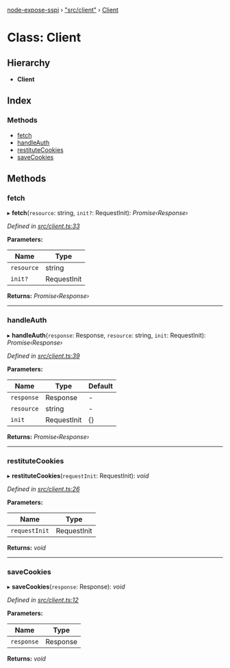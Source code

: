 [node-expose-sspi](../README.md) › ["src/client"](../modules/_src_client_.md) › [Client](_src_client_.client.md)

# Class: Client

## Hierarchy

* **Client**

## Index

### Methods

* [fetch](_src_client_.client.md#fetch)
* [handleAuth](_src_client_.client.md#handleauth)
* [restituteCookies](_src_client_.client.md#restitutecookies)
* [saveCookies](_src_client_.client.md#savecookies)

## Methods

###  fetch

▸ **fetch**(`resource`: string, `init?`: RequestInit): *Promise‹Response›*

*Defined in [src/client.ts:33](https://github.com/jlguenego/node-expose-sspi/blob/d279f70/src/client.ts#L33)*

**Parameters:**

Name | Type |
------ | ------ |
`resource` | string |
`init?` | RequestInit |

**Returns:** *Promise‹Response›*

___

###  handleAuth

▸ **handleAuth**(`response`: Response, `resource`: string, `init`: RequestInit): *Promise‹Response›*

*Defined in [src/client.ts:39](https://github.com/jlguenego/node-expose-sspi/blob/d279f70/src/client.ts#L39)*

**Parameters:**

Name | Type | Default |
------ | ------ | ------ |
`response` | Response | - |
`resource` | string | - |
`init` | RequestInit | {} |

**Returns:** *Promise‹Response›*

___

###  restituteCookies

▸ **restituteCookies**(`requestInit`: RequestInit): *void*

*Defined in [src/client.ts:26](https://github.com/jlguenego/node-expose-sspi/blob/d279f70/src/client.ts#L26)*

**Parameters:**

Name | Type |
------ | ------ |
`requestInit` | RequestInit |

**Returns:** *void*

___

###  saveCookies

▸ **saveCookies**(`response`: Response): *void*

*Defined in [src/client.ts:12](https://github.com/jlguenego/node-expose-sspi/blob/d279f70/src/client.ts#L12)*

**Parameters:**

Name | Type |
------ | ------ |
`response` | Response |

**Returns:** *void*
